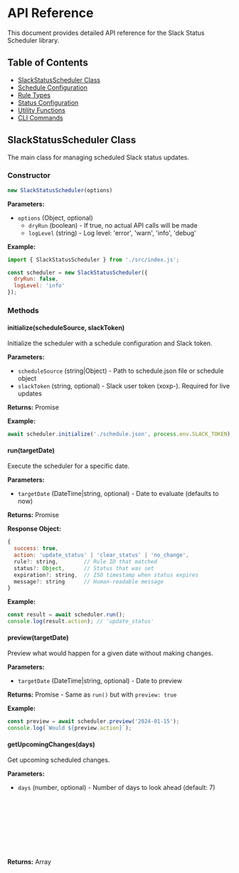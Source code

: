 # API Reference

This document provides detailed API reference for the Slack Status Scheduler library.

## Table of Contents

- [SlackStatusScheduler Class](#slackstatusscheduler-class)
- [Schedule Configuration](#schedule-configuration)
- [Rule Types](#rule-types)
- [Status Configuration](#status-configuration)
- [Utility Functions](#utility-functions)
- [CLI Commands](#cli-commands)

## SlackStatusScheduler Class

The main class for managing scheduled Slack status updates.

### Constructor

```javascript
new SlackStatusScheduler(options)
```

**Parameters:**
- `options` (Object, optional)
  - `dryRun` (boolean) - If true, no actual API calls will be made
  - `logLevel` (string) - Log level: 'error', 'warn', 'info', 'debug'

**Example:**
```javascript
import { SlackStatusScheduler } from './src/index.js';

const scheduler = new SlackStatusScheduler({
  dryRun: false,
  logLevel: 'info'
});
```

### Methods

#### initialize(scheduleSource, slackToken)

Initialize the scheduler with a schedule configuration and Slack token.

**Parameters:**
- `scheduleSource` (string|Object) - Path to schedule.json file or schedule object
- `slackToken` (string, optional) - Slack user token (xoxp-). Required for live updates

**Returns:** Promise<void>

**Example:**
```javascript
await scheduler.initialize('./schedule.json', process.env.SLACK_TOKEN);
```

#### run(targetDate)

Execute the scheduler for a specific date.

**Parameters:**
- `targetDate` (DateTime|string, optional) - Date to evaluate (defaults to now)

**Returns:** Promise<Object>

**Response Object:**
```javascript
{
  success: true,
  action: 'update_status' | 'clear_status' | 'no_change',
  rule?: string,        // Rule ID that matched
  status?: Object,      // Status that was set
  expiration?: string,  // ISO timestamp when status expires
  message?: string      // Human-readable message
}
```

**Example:**
```javascript
const result = await scheduler.run();
console.log(result.action); // 'update_status'
```

#### preview(targetDate)

Preview what would happen for a given date without making changes.

**Parameters:**
- `targetDate` (DateTime|string, optional) - Date to preview

**Returns:** Promise<Object> - Same as `run()` but with `preview: true`

**Example:**
```javascript
const preview = await scheduler.preview('2024-01-15');
console.log(`Would ${preview.action}`);
```

#### getUpcomingChanges(days)

Get upcoming scheduled changes.

**Parameters:**
- `days` (number, optional) - Number of days to look ahead (default: 7)

**Returns:** Array<Object>

**Response Array Items:**
```javascript
{
  date: '2024-01-15',           // ISO date
  time: '09:00',                // Time of execution
  executeAt: '2024-01-15T09:00:00-08:00', // Full ISO timestamp
  rule: Object,                 // Full rule object
  status: Object                // Status configuration
}
```

**Example:**
```javascript
const upcoming = scheduler.getUpcomingChanges(14);
upcoming.forEach(change => {
  console.log(`${change.date}: ${change.status.text}`);
});
```

## Schedule Configuration

The schedule configuration defines timezone and rules for status updates.

### Schema

```javascript
{
  "version": 1,                    // Schema version (required)
  "timezone": "America/Los_Angeles", // IANA timezone (required)
  "rules": [...],                  // Array of rules (required)
  "options": {...}                 // Optional settings
}
```

### Options

```javascript
{
  "clear_when_no_match": false,    // Clear status when no rules match
  "log_level": "info",             // Logging level
  "retry_attempts": 3,             // Number of retry attempts
  "retry_delay_ms": 1000          // Delay between retries
}
```

## Rule Types

### Weekly Rule

Executes on specific days of the week.

```javascript
{
  "id": "weekday-work",
  "type": "weekly",
  "days": ["mon", "tue", "wed", "thu", "fri"],
  "time": "09:00",                 // Optional: time to execute
  "only_weekdays": false,          // Optional: skip weekends
  "status": {...}
}
```

**Properties:**
- `days` (Array<string>) - Day abbreviations: 'mon', 'tue', 'wed', 'thu', 'fri', 'sat', 'sun'
- `time` (string, optional) - Time in HH:MM format (24-hour)
- `only_weekdays` (boolean, optional) - If true, skip weekends

### Interval Rule

Executes every N days from a start date.

```javascript
{
  "id": "every-third-day",
  "type": "every_n_days",
  "start_date": "2024-01-01",
  "interval_days": 3,
  "time": "10:00",
  "only_weekdays": true,           // Optional: skip weekends
  "status": {...}
}
```

**Properties:**
- `start_date` (string) - ISO date (YYYY-MM-DD) to start counting from
- `interval_days` (number) - Number of days between executions
- `time` (string, optional) - Time in HH:MM format
- `only_weekdays` (boolean, optional) - If true, skip weekends

### Date Rule

Executes on specific dates.

```javascript
{
  "id": "holidays",
  "type": "dates",
  "dates": ["2024-12-25", "2024-12-26", "2024-01-01"],
  "time": "08:00",
  "status": {...}
}
```

**Properties:**
- `dates` (Array<string>) - Array of ISO dates (YYYY-MM-DD)
- `time` (string, optional) - Time in HH:MM format

## Status Configuration

Defines the Slack status to set when a rule matches.

```javascript
{
  "text": "Working from home",      // Status text (required, max 100 chars)
  "emoji": ":house:",             // Emoji shortcode (required)
  "expire_hour": 17               // Optional: hour to clear status (0-23)
}
```

**Properties:**
- `text` (string) - Status message text (max 100 characters)
- `emoji` (string) - Slack emoji in `:emoji_name:` format
- `expire_hour` (number, optional) - Hour to automatically clear status (0-23)

## Utility Functions

### validateSchedule(schedule)

Validate a schedule configuration.

**Parameters:**
- `schedule` (Object) - Schedule configuration to validate

**Returns:** Object
```javascript
{
  valid: boolean,
  errors: Array<string>
}
```

**Example:**
```javascript
import { validateSchedule } from './src/scheduler/validator.js';

const result = validateSchedule(schedule);
if (!result.valid) {
  console.error('Validation errors:', result.errors);
}
```

### createScheduleEvaluator(schedule)

Create an evaluator for testing rule matching.

**Parameters:**
- `schedule` (Object) - Schedule configuration

**Returns:** Object with methods:
- `findMatchingRule(date)` - Find first matching rule
- `getAllMatchingRules(date)` - Get all matching rules
- `ruleMatches(rule, date)` - Test if specific rule matches

**Example:**
```javascript
import { createScheduleEvaluator } from './src/scheduler/evaluator.js';
import { DateTime } from 'luxon';

const evaluator = createScheduleEvaluator(schedule);
const rule = evaluator.findMatchingRule(DateTime.now());
```

### safeTestToken(token, options)

Test a Slack token safely without exposing it in logs.

**Parameters:**
- `token` (string) - Slack user token
- `options` (Object, optional) - Test options

**Returns:** Promise<Object>
```javascript
{
  success: boolean,
  user?: string,
  team?: string,
  hasRequiredPermissions?: boolean,
  error?: string
}
```

**Example:**
```javascript
import { safeTestToken } from './src/slack/client.js';

const result = await safeTestToken(token);
if (result.success) {
  console.log(`Connected as ${result.user}`);
}
```

## CLI Commands

### validate

Validate a schedule configuration file.

```bash
slack-status-cli validate <schedule> [options]
```

**Options:**
- `-q, --quick` - Perform quick validation only
- `-v, --verbose` - Show detailed validation results

### preview

Preview what would happen for a given date.

```bash
slack-status-cli preview <schedule> [options]
```

**Options:**
- `-d, --date <date>` - Date to preview (YYYY-MM-DD)
- `-n, --next <days>` - Show next N days of changes
- `-v, --verbose` - Show detailed information

### run

Execute the scheduler to update Slack status.

```bash
slack-status-cli run <schedule> [options]
```

**Options:**
- `-t, --token <token>` - Slack user token
- `-d, --date <date>` - Date to run for
- `--dry-run` - Perform dry run without changes
- `--clear-if-not-matched` - Clear status when no rules match
- `-v, --verbose` - Show detailed logs

### test

Test Slack token and connection.

```bash
slack-status-cli test [options]
```

**Options:**
- `-t, --token <token>` - Slack user token
- `-v, --verbose` - Show detailed information

### info

Show detailed information about a schedule.

```bash
slack-status-cli info <schedule>
```

## Error Handling

### SlackAPIError

Custom error class for Slack API errors.

**Properties:**
- `message` (string) - Error message
- `originalError` (Error) - Original error from Slack API
- `code` (string, optional) - Slack error code
- `data` (Object, optional) - Additional error data

**Example:**
```javascript
try {
  await scheduler.run();
} catch (error) {
  if (error.name === 'SlackAPIError') {
    console.error('Slack API error:', error.message);
    if (error.code) {
      console.error('Error code:', error.code);
    }
  }
}
```

## TypeScript Support

While this library is written in JavaScript, TypeScript definitions can be inferred from JSDoc comments. For full TypeScript support, consider using the types from the function signatures in this documentation.

## Rate Limiting

The Slack Web API has rate limits. The library automatically retries failed requests with exponential backoff. Configure retry behavior in the schedule options:

```javascript
{
  "options": {
    "retry_attempts": 3,
    "retry_delay_ms": 1000
  }
}
```

## Security Considerations

1. **Token Storage**: Never commit Slack tokens to version control
2. **Permissions**: Use tokens with minimal required scopes (`users.profile:write`)
3. **Logging**: The library automatically scrubs sensitive data from logs
4. **Environment**: Store tokens in environment variables or secure stores

## Examples

See the `examples/` directory for complete working examples:
- `examples/schedule.json` - Comprehensive schedule example
- `examples/simple-schedule.json` - Basic schedule example